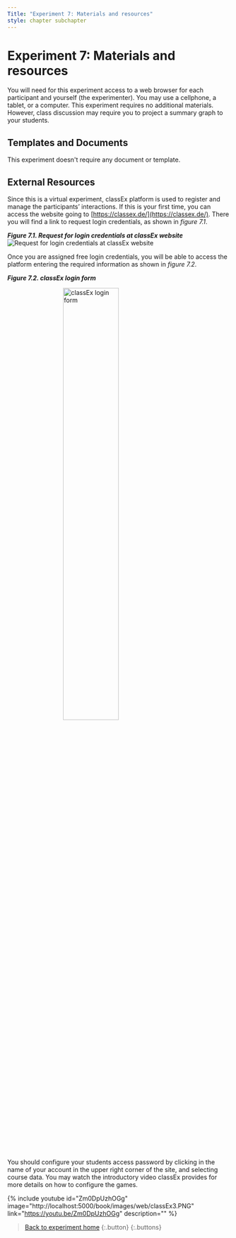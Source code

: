 ```yaml
---
Title: "Experiment 7: Materials and resources"
style: chapter subchapter
---
```


# Experiment 7: Materials and resources

You will need for this experiment access to a web browser for each participant and yourself (the experimenter). You may use a cellphone, a tablet, or a computer. This experiment requires no additional materials. However, class discussion may require you to project a summary graph to your students.

## Templates and Documents

This experiment doesn't require any document or template.

## External Resources

Since this is a virtual experiment, classEx platform is used to register and manage the participants’ interactions. If this is your first time, you can access the website going to [https://classex.de/](https://classex.de/). There you will find a link to request login credentials, as shown in *figure 7.1*.

_**Figure 7.1. Request for login credentials at classEx website**_
![Request for login credentials at classEx website](http://localhost:5000/book/images/web/classEx1.PNG)

Once you are assigned free login credentials, you will be able to access the platform entering the required information as shown in *figure 7.2*.

_**Figure 7.2. classEx login form**_

<img alt="classEx login form" style="width: 50%;display: block;margin-left: auto;margin-right: auto;"  src="http://localhost:5000/book/images/web/classEx2.PNG">

You should configure your students access password by clicking in the name of your account in the upper right corner of the site, and selecting course data. You may watch the introductory video classEx provides for more details on how to configure the games.

{% include youtube
    id="Zm0DpUzhOGg"
    image="http://localhost:5000/book/images/web/classEx3.PNG"
    link="https://youtu.be/Zm0DpUzhOGg"
    description=""
%}

> [Back to experiment home](07-01.html)
> {:.button}
{:.buttons}
<br/>

